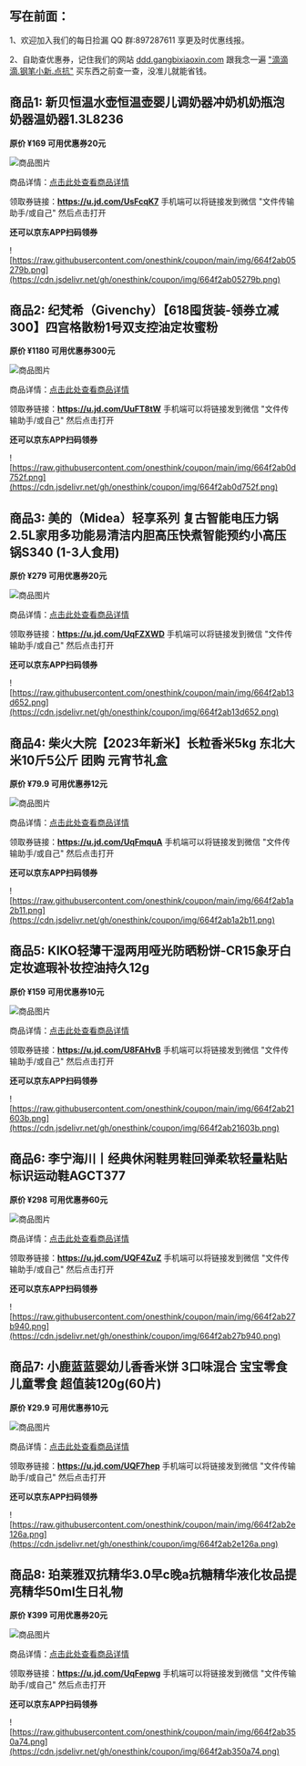 ## 写在前面：

1、欢迎加入我们的每日捡漏 QQ 群:897287611 享更及时优惠线报。

2、自助查优惠券，记住我们的网站 [ddd.gangbixiaoxin.com](https://ddd.gangbixiaoxin.com) 跟我念一遍 ["滴滴滴.钢笔小新.点抗"](https://ddd.gangbixiaoxin.com) 买东西之前查一查，没准儿就能省钱。

## 商品1: 新贝恒温水壶恒温壶婴儿调奶器冲奶机奶瓶泡奶器温奶器1.3L8236

**原价 ¥169 可用优惠券20元**

![商品图片](http://img14.360buyimg.com/n1/jfs/t1/194115/5/45647/90111/66498816F10a0f560/a8ba29bd8e78c2f8.jpg)

商品详情：[点击此处查看商品详情](https://union-click.jd.com/jdc?e=1003156031&amp;p=JF8BARkJK1olXwMLVV9bD0wUB18IGloUWwIGXVpbDk0nRzBQRQQlBENHFRxWFlVPRjtUBABAQlRcCEBdCUoWBWsMEl8TWwAdDRsBVXtnGQ5VGRMWXWV9CDtVaDEeUzJgbD1lUQoyVW5eCUsQCmkPHVIQbQdSVQ5cWEpHAl8IG2tXM0YHV1pdC00SBWs4GmsVWwYFUVlYCEgUC28NK1sdWjbV-eaIgvrCi9bchdPC5KHX3eKJlsMnM18LK1sUXAQCUFlcCksnM284GGtLMwdRUlZeXRsQbTJOQFxCWVtfOl5aDUwXC2sLK1kUXAQAZG5tAQ5vcGsOaARhNWF1Dy09VC5QdxBhfhhBMwRYCSEKdjQSeTd9flNqKwRwHW5dOA)

领取券链接：**https://u.jd.com/UsFcqK7** 手机端可以将链接发到微信 "文件传输助手/或自己" 然后点击打开

**还可以京东APP扫码领券**

![https://raw.githubusercontent.com/onesthink/coupon/main/img/664f2ab05279b.png](https://cdn.jsdelivr.net/gh/onesthink/coupon/img/664f2ab05279b.png)

## 商品2: 纪梵希（Givenchy）【618囤货装-领券立减300】四宫格散粉1号双支控油定妆蜜粉

**原价 ¥1180 可用优惠券300元**

![商品图片](http://img14.360buyimg.com/n1/jfs/t1/193958/20/34905/95080/664ede5bF4392cfc6/d1fa16c96752c028.jpg)

商品详情：[点击此处查看商品详情](https://union-click.jd.com/jdc?e=1003156031&amp;p=JF8BAR0JK1olXwQAVF9YC04fAl8IGloUWg8HUF5ZAEonRzBQRQQlBENHFRxWFlVPRjtUBABAQlRcCEBdCUoWBGYNH1sRVQcdDRsBVXtHeigPWB1WDWREEF5UckhlQQlaYiRlUQoyVW5eCUsQCmkPHVIQbQdSVQ5cWEpHAl8IG2tGM1BaEwoCWhJf1NSszP6abQcyVFhdD04QBmwJGFgTWTYCXFlt3-av1uW5ztOsiZiKg-f63cKr1_GAK2slXjYCVV9fCE8QAm0IK2sVbQUyCjBcW0wSU25YGjVIG10FAhoYQCUXBGsBH1MRWDYAVV9fCnsnM2hLaAJTXnh9PCAaTD9sQTULfDpuXVFUFTBfQRlMURppRQdDJ2RlLwgEcE8nA18)

领取券链接：**https://u.jd.com/UuFT8tW** 手机端可以将链接发到微信 "文件传输助手/或自己" 然后点击打开

**还可以京东APP扫码领券**

![https://raw.githubusercontent.com/onesthink/coupon/main/img/664f2ab0d752f.png](https://cdn.jsdelivr.net/gh/onesthink/coupon/img/664f2ab0d752f.png)

## 商品3: 美的（Midea）轻享系列 复古智能电压力锅2.5L家用多功能易清洁内胆高压快煮智能预约小高压锅S340 (1-3人食用)

**原价 ¥279 可用优惠券20元**

![商品图片](http://img14.360buyimg.com/n1/jfs/t1/244559/9/9798/84367/664db2bcF4d59febc/26c5ea18b17bee11.jpg)

商品详情：[点击此处查看商品详情](https://union-click.jd.com/jdc?e=1003156031&amp;p=JF8BARsJK1olXwMEXFpUDUIeBl8IGloUXQMCXVdYDk0nRzBQRQQlBENHFRxWFlVPRjtUBABAQlRcCEBdCUoWA2oIElIQWwAdDRsBVXtOHS5tYlwdPWZ3TgYVXiJJcWd9QR1lUQoyVW5eCUsQCmkPHVIQbQdSVQ5cWEpHAl8IG2tGM1paAQoNFAlOVi9DU2sUbQYEVFlYD04UC20PG1wlXQ4FZInwsJ6dsrqAoo-L1dG784vUtJ-Ji184K1glXQcDVl5ZD0oVA184G2sWbVhsVQ1bCkpEVG5mRh1OWl5HB1kzCEwTBm4IHVklXwcDVlxtOHtLUy5-TFpSKlF-IiJUbyNUZCRfZyVcKF9sVgMWekhjf29-QiJhOVUCBgABOEsn)

领取券链接：**https://u.jd.com/UqFZXWD** 手机端可以将链接发到微信 "文件传输助手/或自己" 然后点击打开

**还可以京东APP扫码领券**

![https://raw.githubusercontent.com/onesthink/coupon/main/img/664f2ab13d652.png](https://cdn.jsdelivr.net/gh/onesthink/coupon/img/664f2ab13d652.png)

## 商品4: 柴火大院【2023年新米】长粒香米5kg 东北大米10斤5公斤 团购 元宵节礼盒

**原价 ¥79.9 可用优惠券12元**

![商品图片](http://img14.360buyimg.com/n1/jfs/t1/208857/5/42320/210309/664f1854F666593eb/13928bc62bd1b077.jpg)

商品详情：[点击此处查看商品详情](https://union-click.jd.com/jdc?e=1003156031&amp;p=JF8BARMJK1olXwMLVVpZCEoWC18KGVkSVAMHVFtdD3tTXDdWRGtMGENDFlVDFhNSVzMXQA4KD1heSlxfCkweBmoIHlsSQl9HCANtbCxPBGpzQxB1J0JrCV89TypRYB1ge1cZbQcyV19dD0IRBGkBHmsUDQdSVQ5cWEonA284WjUSXwACUF5tCXsXBW8PHlwQXg4GXFpYOEsfBF_ftuPA17fX3OeJlsPAusjdkufBw44yZG5eOEsWAm0IH1wUXwYyZF5tC3tJbW5bHVkUDlEBOgMbU0xPRGpadVsSWQQFVFxdOEkWAm0KK2slVUBFIDkuQCNxBmZTeixzFl1_XQ4Zej1qbW1gf1hnPF5jCSQDVgsfRw13cmsVbQ)

领取券链接：**https://u.jd.com/UqFmquA** 手机端可以将链接发到微信 "文件传输助手/或自己" 然后点击打开

**还可以京东APP扫码领券**

![https://raw.githubusercontent.com/onesthink/coupon/main/img/664f2ab1a2b11.png](https://cdn.jsdelivr.net/gh/onesthink/coupon/img/664f2ab1a2b11.png)

## 商品5: KIKO轻薄干湿两用哑光防晒粉饼-CR15象牙白 定妆遮瑕补妆控油持久12g

**原价 ¥159 可用优惠券10元**

![商品图片](http://img14.360buyimg.com/n1/jfs/t1/228784/10/18491/98852/664b3fa6F9bc8ac49/4cc0962987370b27.jpg)

商品详情：[点击此处查看商品详情](https://union-click.jd.com/jdc?e=1003156031&amp;p=JF8BARkJK1olXwMEXFlbCEoSAF8IGloUXQAHUVddDE4nRzBQRQQlBENHFRxWFlVPRjtUBABAQlRcCEBdCUoWA2kNHlIVWQMdDRsBVXtFYwsAGCMWOWViUyhfSDFXWRRBHTl1UQoyVW5eCUsQCmkPHVIQbQdSVQ5cWEpHAl8IG2tDMwYDVV9fCU8SBGs4GmsVWwYFUVlYCkoWA2sOK1sdWjbV-eaIgvrCi9bchdPC5KHX3eKJlsMnM18LK1sUXAQCUFlcCksnM284GGtLMwdRUlxdDUwUbTJOQFxNFVMDOl5aDUoQBmkKK1kUXAQAZG5tVxZIex11ExxJGFRXVT8FVxtlAiQIGAN-MwRJHRUHcBBjXCx-HBxSLn4KAG5dOA)

领取券链接：**https://u.jd.com/U8FAHvB** 手机端可以将链接发到微信 "文件传输助手/或自己" 然后点击打开

**还可以京东APP扫码领券**

![https://raw.githubusercontent.com/onesthink/coupon/main/img/664f2ab21603b.png](https://cdn.jsdelivr.net/gh/onesthink/coupon/img/664f2ab21603b.png)

## 商品6: 李宁海川丨经典休闲鞋男鞋回弹柔软轻量粘贴标识运动鞋AGCT377

**原价 ¥298 可用优惠券60元**

![商品图片](http://img14.360buyimg.com/n1/jfs/t1/211228/27/42007/94538/6649ce15F0aae28c3/a0686af0d59de186.jpg)

商品详情：[点击此处查看商品详情](https://union-click.jd.com/jdc?e=1003156031&amp;p=JF8BARcJK1olXwMEXFtZCE4VBl8IGloUWQcCVFdaDEgnRzBQRQQlBENHFRxWFlVPRjtUBABAQlRcCEBdCUoWB24IG1ISWQUdDRsBVXsVdRphGEFXIWVeFDgLXEhIaBhKZzNDUQoyVW5eCUsQCmkPHVIQbQdSVQ5cWEpHAl8IG2tGM1taFgcWQEkVM244G10VWgMFUVxcCEMQB18IE1wliqu6gdTs3cOu1_GAzOKyiI--gMDVOHsnAF8IGloXXQIFVVxdOHsXM2w4RTUUDgNVU11bXCVKRTQPQxBWVGgCU11UDUgfAV8KGloXXzYyZCMkXjJiaiZzYxlQVHtbKDg1bQxEVG1-HjUXIUZWVTgWeCsVADJueVtUBn4yVG4)

领取券链接：**https://u.jd.com/UQF4ZuZ** 手机端可以将链接发到微信 "文件传输助手/或自己" 然后点击打开

**还可以京东APP扫码领券**

![https://raw.githubusercontent.com/onesthink/coupon/main/img/664f2ab27b940.png](https://cdn.jsdelivr.net/gh/onesthink/coupon/img/664f2ab27b940.png)

## 商品7: 小鹿蓝蓝婴幼儿香香米饼 3口味混合 宝宝零食儿童零食 超值装120g(60片)

**原价 ¥29.9 可用优惠券10元**

![商品图片](http://img14.360buyimg.com/n1/jfs/t1/241066/9/8359/153646/66309d32Ff080af7e/51cddf4edc173f88.jpg)

商品详情：[点击此处查看商品详情](https://union-click.jd.com/jdc?e=1003156031&amp;p=JF8BASYJK1olXwMEXVxfC0oWA18IGloUWgICU1paC0snRzBQRQQlBENHFRxWFlVPRjtUBABAQlRcCEBdCUoWBGsIHF8SXgYdDRsBVXtOfRRhQz91KmQcKj0caQ0RV2xUfVllUQoyVW5eCUsQCmkPHVIQbQdSVQ5cWEpHAl8IG2tXM1NWAB0OVQ9D2tmTwvqBiqCkjefc3MCxM244G10VWgMFUVxcCkkXAl8IE1wliqu6gdTs3cOu1_GAzOKyiI--gMDVOHsnAF8IGloXXQIFVVxdOHsXM2w4RTUUDg4CUl0PASVKRTQPQFpXAWgCU1tdCUsWA18KGloXXzYyZAINST1AAih_TCdjIUZZBBYmQxxrRih_QjUXAE1wVyohCD1OehtsEwhdGloyVG4)

领取券链接：**https://u.jd.com/UQF7hep** 手机端可以将链接发到微信 "文件传输助手/或自己" 然后点击打开

**还可以京东APP扫码领券**

![https://raw.githubusercontent.com/onesthink/coupon/main/img/664f2ab2e126a.png](https://cdn.jsdelivr.net/gh/onesthink/coupon/img/664f2ab2e126a.png)

## 商品8: 珀莱雅双抗精华3.0早c晚a抗糖精华液化妆品提亮精华50ml生日礼物

**原价 ¥399 可用优惠券20元**

![商品图片](http://img14.360buyimg.com/n1/jfs/t1/228511/15/18030/105904/664f2165Ffa6fb75c/128bae7366fb3277.jpg)

商品详情：[点击此处查看商品详情](https://union-click.jd.com/jdc?e=1003156031&amp;p=JF8BAR8JK1olXwMEXVxVDk0VAV8IGloUXgMHV1pcAEInRzBQRQQlBENHFRxWFlVPRjtUBABAQlRcCEBdCUoWAGoNGF8UVQ8dDRsBVXtCQhlgfDMTNWUCHAMpbk9vSiQISF91UQoyVW5eCUsQCmkPHVIQbQdSVQ5cWEpHAl8IG2tXM11XOlkIDk8TU2oNSQsTDgUyVW5dDksQBmgNGFsTWAYKZF5VD3vArtfdkerA1b_WytaKsezCitPchdMlbTYBZF5cCUkXB2gJGVslbQYyV24DZkpEBWwKH1oWM1tED1kEDxNSbW8PHlwTWQEHZFxcCUkVM184Ex1SKWFxHDY7DUJMBhx_XAJoVAVnEDsCZkl_Z2x6egN0AHxcNRskTExeal8IKw)

领取券链接：**https://u.jd.com/UqFepwg** 手机端可以将链接发到微信 "文件传输助手/或自己" 然后点击打开

**还可以京东APP扫码领券**

![https://raw.githubusercontent.com/onesthink/coupon/main/img/664f2ab350a74.png](https://cdn.jsdelivr.net/gh/onesthink/coupon/img/664f2ab350a74.png)

